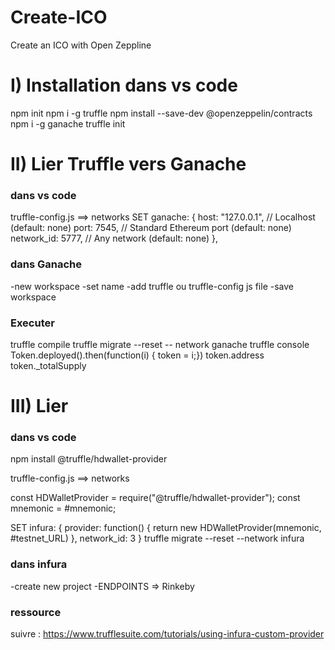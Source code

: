 # Create-ICO
Create an ICO with Open Zeppline


# I) Installation dans vs code
npm init
npm i -g truffle
npm install --save-dev @openzeppelin/contracts
npm i -g ganache
truffle init

# II) Lier Truffle vers Ganache
### dans vs code
truffle-config.js ==> networks
SET
ganache: {
      host: "127.0.0.1",     // Localhost (default: none)
      port: 7545,            // Standard Ethereum port (default: none)
      network_id: 5777,       // Any network (default: none)
    },
### dans Ganache
-new workspace
-set name
-add truffle ou truffle-config js file
-save workspace

### Executer
truffle compile
truffle migrate --reset -- network ganache
truffle console
Token.deployed().then(function(i) { token = i;})
token.address
token._totalSupply

# III) Lier

### dans vs code
npm install @truffle/hdwallet-provider


truffle-config.js ==> networks

const HDWalletProvider = require("@truffle/hdwallet-provider");
const mnemonic = #mnemonic;

SET
infura: {
      provider: function() {
        return new HDWalletProvider(mnemonic, #testnet_URL)
      },
      network_id: 3
    }
truffle migrate --reset --network infura

### dans infura
-create new project
-ENDPOINTS => Rinkeby

### ressource
suivre : https://www.trufflesuite.com/tutorials/using-infura-custom-provider

